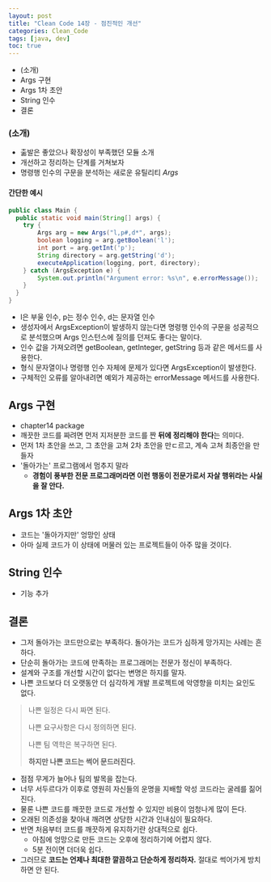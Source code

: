 ```yaml
---
layout: post
title: "Clean Code 14장 - 점진적인 개선"
categories: Clean_Code
tags: [java, dev]
toc: true
---
```


- (소개)
- Args 구현
- Args 1차 초안
- String 인수
- 결론

### (소개)
- 춞발은 좋았으나 확장성이 부족했던 모듈 소개
- 개선하고 정리하는 단계를 거쳐보자
- 명령행 인수의 구문을 분석하는 새로운 유틸리티 *Args*

#### 간단한 예시

```java
public class Main {
  public static void main(String[] args) {
    try {
        Args arg = new Args("l,p#,d*", args);
        boolean logging = arg.getBoolean('l');
        int port = arg.getInt('p');
        String directory = arg.getString('d');
        executeApplication(logging, port, directory);
    } catch (ArgsException e) {
        System.out.println("Argument error: %s\n", e.errorMessage());
    }
  }
}
```

- l은 부울 인수, p는 정수 인수, d는 문자열 인수
- 생성자에서 ArgsException이 발생하지 않는다면 명령행 인수의 구문을 성공적으로 분석했으며 Args 인스턴스에 질의를 던져도 좋다는 말이다.
- 인수 값을 가져오려면 getBoolean, getInteger, getString 등과 같은 메서드를 사용한다.
- 형식 문자열이나 명령행 인수 자체에 문제가 있다면 ArgsException이 발생한다.
- 구체적인 오류를 알아내려면 예외가 제공하는 errorMessage 메서드를 사용한다.

## Args 구현
- chapter14 package
- 깨끗한 코드를 짜려면 먼저 지저분한 코드를 짠 **뒤에 정리해야 한다**는 의미다.
- 먼저 1차 초안을 쓰고, 그 초안을 고쳐 2차 초안을 만ㄷ르고, 계속 고쳐 최종안을 만들자
- '돌아가는' 프로그램에서 멈추지 말라
  - **경험이 풍부한 전문 프로그래머라면 이런 행동이 전문가로서 자살 행위라는 사실을 잘 안다.**

## Args 1차 초안
- 코드는 '돌아가지만' 엉망인 상태
- 아마 실제 코드가 이 상태에 머물러 있는 프로젝트들이 아주 많을 것이다.

## String 인수
- 기능 추가

## 결론
- 그저 돌아가는 코드만으로는 부족하다. 돌아가는 코드가 심하게 망가지는 사례는 흔하다.
- 단순히 돌아가는 코드에 만족하는 프로그래머는 전문가 정신이 부족하다.
- 설계와 구조를 개선할 시간이 없다는 변명은 하지를 말자.
- 나쁜 코드보다 더 오랫동안 더 심각하게 개발 프로젝트에 악영향을 미치는 요인도 없다.

> 나쁜 일정은 다시 짜면 된다.
> 
> 나쁜 요구사항은 다시 정의하면 된다.
> 
> 나쁜 팀 역학은 복구하면 된다.
> 
> **하지만 나쁜 코드는 썩어 문드러진다.**

- 점점 무게가 늘어나 팀의 발목을 잡는다.
- 너무 서두르다가 이후로 영원히 자신들의 운명을 지배할 악성 코드라는 굴레를 짊어진다.
- 물론 나쁜 코드를 깨끗한 코드로 개선할 수 있지만 비용이 엄청나게 많이 든다.
- 오래된 의존성을 찾아내 깨려면 상당한 시간과 인내심이 필요하다.
- 반면 처음부터 코드를 깨끗하게 유지하기란 상대적으로 쉽다.
  - 아침에 엉망으로 만든 코드는 오후에 정리하기에 어렵지 않다.
  - 5분 전이면 더더욱 쉽다.
- 그러므로 **코드는 언제나 최대한 깔끔하고 단순하게 정리하자.** 절대로 썩어가게 방치하면 안 된다.